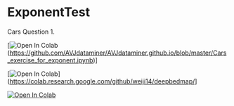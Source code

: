 # ExponentTest
Cars Question 1.

[![Open In Colab](https://colab.research.google.com/assets/colab-badge.svg)(https://github.com/AVJdataminer/AVJdataminer.github.io/blob/master/Cars_exercise_for_exponent.ipynb)]

[![Open In Colab](https://colab.research.google.com/assets/colab-badge.svg)](https://colab.research.google.com/github/weiji14/deepbedmap/]

[![Open In Colab](https://colab.research.google.com/assets/colab-badge.svg)](https://colab.research.google.com/github/googlecolab/colabtools/blob/master/notebooks/colab-github-demo.ipynb)
